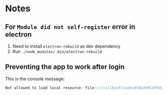 # Notes

## For `Module did not self-register` error in electron

1. Need to install `electron-rebuild` as dev dependency
2. Run `./node_modules/.bin/electron-rebuild`

## Preventing the app to work after login

This is the console message:

```js
Not allowed to load local resource: file:///callback?code=0lBuXnKChPhOgeRM
```
